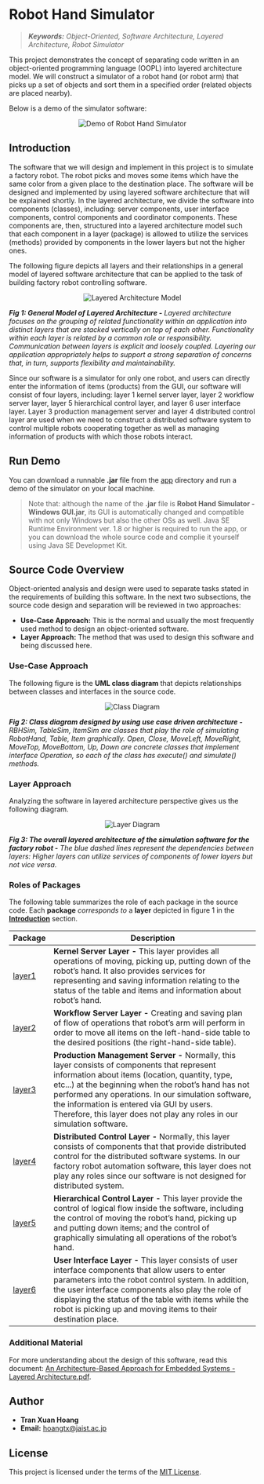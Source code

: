 # Robot Hand Simulator

> **_Keywords:_** _Object-Oriented, Software Architecture, Layered Architecture, Robot Simulator_

This project demonstrates the concept of separating code written in an object-oriented programming language (OOPL) into layered architecture model. We will construct a simulator of a robot hand (or robot arm) that picks up a set of objects and sort them in a specified order (related objects are placed nearby).

Below is a demo of the simulator software:
<p align="center">
<img src="docs/Demo%20of%20Robot%20Hand%20Simulator.gif" alt="Demo of Robot Hand Simulator" />
</>


## Introduction
The software that we will design and implement in this project is to simulate a factory robot. The robot picks and moves some items which have the same color from a given place to the destination place. The software will be designed and implemented by using layered software architecture that will be explained shortly. In the layered architecture, we divide the software into components (classes), including: server components, user interface components, control components and coordinator components. These components are, then, structured into a layered architecture model such that each component in a layer (package) is allowed to utilize the services (methods) provided by components in the lower layers but not the higher ones.

The following figure depicts all layers and their relationships in a general model of layered software architecture that can be applied to the task of building factory robot controlling software.
<p align="center">
<img src="docs/Layered%20Architecture%20Model.png" alt="Layered Architecture Model" />
</>

**_Fig 1: General Model of Layered Architecture -_** *Layered architecture focuses on the grouping of related functionality within an application into distinct layers that are stacked vertically on top of each other. Functionality within each layer is related by a common role or responsibility. Communication between layers is explicit and loosely coupled. Layering our application appropriately helps to support a strong separation of concerns that, in turn, supports flexibility and maintainability.*

Since our software is a simulator for only one robot, and users can directly enter the information of items (products) from the GUI, our software will consist of four layers, including: layer 1 kernel server layer, layer 2 workflow server layer, layer 5 hierarchical control layer, and layer 6 user interface layer. Layer 3 production management server and layer 4 distributed control layer are used when we need to construct a distributed software system to control multiple robots cooperating together as well as managing information of products with which those robots interact.


## Run Demo
You can download a runnable **.jar** file from the [app](app) directory and run a demo of the simulator on your local machine.

> Note that: although the name of the **.jar** file is **Robot Hand Simulator - Windows GUI.jar**, its GUI is automatically changed and compatible with not only Windows but also the other OSs as well. Java SE Runtime Environment ver. 1.8 or higher is required to run the app, or you can download the whole source code and complie it yourself using Java SE Developmet Kit.


## Source Code Overview
Object-oriented analysis and design were used to separate tasks stated in the requirements of building this software. In the next two subsections, the source code design and separation will be reviewed in two approaches:
* **Use-Case Approach:** This is the normal and usually the most frequently used method to design an object-oriented software.
* **Layer Approach:** The method that was used to design this software and being discussed here.

### Use-Case Approach
The following figure is the **UML class diagram** that depicts relationships between classes and interfaces in the source code.
<p align="center">
<img src="docs/Class%20Diagram.png" alt="Class Diagram" />
</p>

**_Fig 2: Class diagram designed by using use case driven architecture -_** *RBHSim, TableSim, ItemSim are classes that play the role of simulating RobotHand, Table, Item graphically. Open, Close, MoveLeft, MoveRight, MoveTop, MoveBottom, Up, Down are concrete classes that implement interface Operation, so each of the class has execute() and simulate() methods.*

### Layer Approach
Analyzing the software in layered architecture perspective gives us the following diagram.
<p align="center">
<img src="docs/Layer%20Diagram.png" alt="Layer Diagram" />
</p>

**_Fig 3: The overall layered architecture of the simulation software for the factory robot -_** *The blue dashed lines represent the dependencies between layers: Higher layers can utilize services of components of lower layers but not vice versa.*

### Roles of Packages
The following table summarizes the role of each package in the source code. Each **package** _corresponds to_ a **layer** depicted in figure 1 in the **[Introduction](#introduction)** section.

**Package** | **Description**
----------- | ---------------
[layer1](src/layer1) | **Kernel Server Layer -** This layer provides all operations of moving, picking up, putting down of the robot’s hand. It also provides services for representing and saving information relating to the status of the table and items and information about robot’s hand.
[layer2](src/layer2) | **Workflow Server Layer -** Creating and saving plan of flow of operations that robot’s arm will perform in order to move all items on the left-hand-side table to the desired positions (the right-hand-side table).
[layer3](src/layer3) | **Production Management Server -** Normally, this layer consists of components that represent information about items (location, quantity, type, etc...) at the beginning when the robot’s hand has not performed any operations. In our simulation software, the information is entered via GUI by users. Therefore, this layer does not play any roles in our simulation software.
[layer4](src/layer4) | **Distributed Control Layer -** Normally, this layer consists of components that that provide distributed control for the distributed software systems. In our factory robot automation software, this layer does not play any roles since our software is not designed for distributed system.
[layer5](src/layer5) | **Hierarchical Control Layer -** This layer provide the control of logical flow inside the software, including the control of moving the robot’s hand, picking up and putting down items; and the control of graphically simulating all operations of the robot’s hand.
[layer6](src/layer6) | **User Interface Layer -** This layer consists of user interface components that allow users to enter parameters into the robot control system. In addition, the user interface components also play the role of displaying the status of the table with items while the robot is picking up and moving items to their destination place.

### Additional Material
For more understanding about the design of this software, read this document: 
 [An Architecture-Based Approach for Embedded Systems - Layered Architecture.pdf](https://drive.google.com/file/d/0B42twD7zF0cwMlVyVU9COU1jOUk/view?usp=sharing).

## Author
* **Tran Xuan Hoang**
* **Email:** hoangtx@jaist.ac.jp

## License
This project is licensed under the terms of the [MIT License](LICENSE.md).
